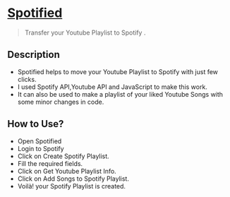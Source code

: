 # [Spotified](https://sakshamt29.github.io/Spotified/)
>Transfer your Youtube Playlist to Spotify .

## Description
- Spotified helps to move your Youtube Playlist to Spotify with just few clicks.
- I used Spotify API,Youtube API and JavaScript to make this work.
- It can also be used to make a playlist of your liked Youtube Songs with some minor changes in code.

## How to Use?
- Open Spotified
- Login to Spotify
- Click on Create Spotify Playlist.
- Fill the required fields.
- Click on Get Youtube Playlist Info.
- Click on Add Songs to Spotify Playlist.
- Voilà! your Spotify Playlist is created.

